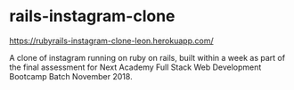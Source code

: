 # rails-instagram-clone

https://rubyrails-instagram-clone-leon.herokuapp.com/

A clone of instagram running on ruby on rails, built within a week as part of the final assessment for Next Academy Full Stack Web Development Bootcamp Batch November 2018.
